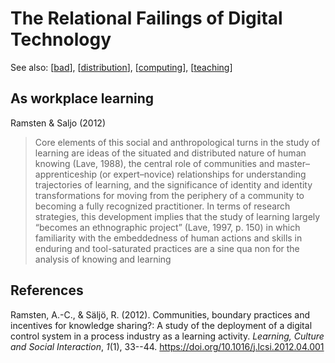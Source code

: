 # The Relational Failings of Digital Technology

See also: [[bad]], [[distribution]], [[computing]], [[teaching]]

## As workplace learning

Ramsten & Saljo (2012)
> Core elements of this social and anthropological turns in the study of learning are ideas of the situated and distributed nature of human knowing (Lave, 1988), the central role of communities and master–apprenticeship (or expert–novice) relationships for understanding trajectories of learning, and the significance of identity and identity transformations for moving from the periphery of a community to becoming a fully recognized practitioner. In terms of research strategies, this development implies that the study of learning largely “becomes an ethnographic project” (Lave, 1997, p. 150) in which familiarity with the embeddedness of human actions and skills in enduring and tool-saturated practices are a sine qua non for the analysis of knowing and learning

## References

Ramsten, A.-C., & Säljö, R. (2012). Communities, boundary practices and incentives for knowledge sharing?: A study of the deployment of a digital control system in a process industry as a learning activity. *Learning, Culture and Social Interaction*, *1*(1), 33--44. <https://doi.org/10.1016/j.lcsi.2012.04.001>

[//begin]: # "Autogenerated link references for markdown compatibility"
[bad]: ..%2FCASA%2Fbad "BAD - Bricolage Affordances Distribution"
[distribution]: ..%2FDistribution%2Fdistribution "Distribution"
[computing]: ..%2Fcomputing%2Fcomputing "Computing"
[teaching]: ..%2FTeaching%2Fteaching "Teaching"
[//end]: # "Autogenerated link references"